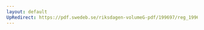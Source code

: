 ```yaml
---
layout: default
UpRedirect: https://pdf.swedeb.se/riksdagen-volumeG-pdf/199697/reg_199697/reg_199697_0101.pdf
---
```

